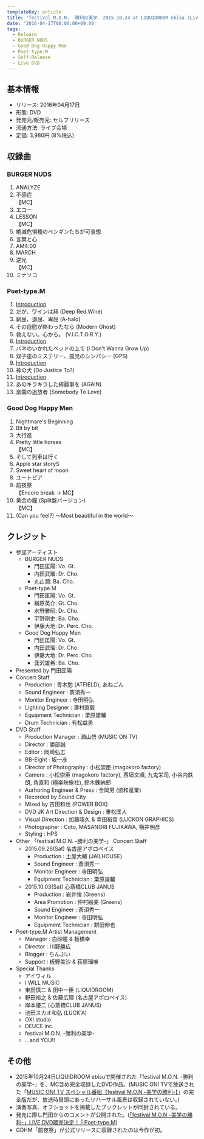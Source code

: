 ```yaml
---
templateKey: article
title: 'festival M.O.N. -勝利の美学- 2015.10.24 at LIQUIDROOM ebisu (Live DVD)'
date: '2016-04-17T00:00:00+09:00'
tags:
  - Release
  - BURGER NUDS
  - Good Dog Happy Men
  - Poet-type.M
  - Self-Release
  - Live DVD
---
```

## 基本情報

* リリース: 2016年04月17日
* 形態: DVD
* 発売元/販売元: セルフリリース
* 流通方法: ライブ会場
* 定価: 3,980円 (8%税込)

## 収録曲

### BURGER NUDS

1. ANALYZE
1. 不感症<br>
   【MC】
1. エコー
1. LESSON<br>
   【MC】
1. 絶滅危惧種のペンギンたちが可哀想
1. 言葉と心
1. AM4:00
1. MARCH
1. 逆光<br>
   【MC】
1. ミナソコ

### Poet-type.M

1. [Introduction](/articles/2015-01-31-000002)
1. だが、ワインは赫 (Deep Red Wine)
1. 窮屈、退屈、卑屈 (A-halo)
1. その自慰が終わったなら (Modern Ghost)
1. 救えない。心から。 (V.I.C.T.O.R.Y.)
1. [Introduction](/articles/2015-10-24-000001)
1. バネのいかれたベッドの上で (I Don't Wanna Grow Up)
1. 双子座のミステリー、孤児のシンパシー (GPS)
1. [Introduction](/articles/2015-01-31-000003)
1. 神の犬 (Do Justice To?)
1. [Introduction](/articles/2015-10-24-000002)
1. あのキラキラした綺麗事を (AGAIN)
1. 楽園の追放者 (Somebody To Love)

### Good Dog Happy Men

1. Nightmare's Beginning
1. Bit by bit
1. 大行進
1. Pretty little horses<br>
   【MC】
1. そして列車は行く
1. Apple star storyS
1. Sweet heart of moon
1. ユートピア
1. 前夜祭<br>
   【Encore break → MC】
1. 黄金の鐘 (Split盤バージョン)<br>
   【MC】
1. (Can you feel?) ～Most beautiful in the world～

## クレジット

* 参加アーティスト
   * BURGER NUDS
      * 門田匡陽: Vo. Gt.
      * 内田武瑠: Dr. Cho.
      * 丸山潤: Ba. Cho.
   * Poet-type.M
      * 門田匡陽: Vo. Gt.
      * 楢原英介: Gt. Cho.
      * 水野雅昭: Dr. Cho.
      * 宇野剛史: Ba. Cho.
      * 伊藤大地: Dr. Perc. Cho.
   * Good Dog Happy Men
      * 門田匡陽: Vo. Gt.
      * 内田武瑠: Dr. Cho.
      * 伊藤大地: Dr. Perc. Cho.
      * 韮沢雄希: Ba. Cho.
* Presented by 門田匡陽
* Concert Staff
  * Production : 青木勉 (ATFIELD), あねごん
  * Sound Engineer : 斎須秀一
  * Monitor Engineer : 寺田明弘
  * Lighting Designer : 澤村直毅
  * Equipment Technician : 栗原雄輔
  * Drum Technician : 有松益男
* DVD Staff
  * Production Manager : 瀬山悟 (MUSIC ON TV)
  * Director : 勝部誠
  * Editor : 岡崎弘志
  * BB-Eight : 坂一彦
  * Director of Photography : 小松崇臣 (magokoro factory)
  * Camera : 小松崇臣 (magokoro factory), 西垣文順, 九鬼栄司, 小谷内鉄朗, 角直和 (極楽映像社), 鈴木錬納郎
  * Aurhoring Engineer & Press : 金岡男 (協和産業)
  * Recorded by Sound City
  * Mixed by 吉田和也 (POWER BOX)
  * DVD JK Art Direction & Design : 乗松匡人
  * Visual Direction : 加藤晴久 & 幸田裕貴 (LUCKON GRAPHICS)
  * Photographer : Coto, MASANORI FUJIKAWA, 横井明彦
  * Styling : HPS
* Other 「festival M.O.N. -勝利の美学-」 Concert Staff
  * 2015.09.26(Sat) 名古屋アポロベイス
     * Production : 土屋大輔 (JAILHOUSE)
     * Sound Engineer : 斎須秀一
     * Monitor Engineer : 寺田明弘
     * Equipment Technician : 栗原雄輔
  * 2015.10.03(Sat) 心斎橋CLUB JANUS
     * Production : 岩井強 (Greens)
     * Area Promotion : 仲村絵美 (Greens)
     * Sound Engineer : 斎須秀一
     * Monitor Engineer : 寺田明弘
     * Equipment Technician : 餅田伸也
* Poet-type.M Artist Management
  * Manager : 白砂瞳 & 板橋幸
  * Director : 川野勝広
  * Blogger : ちんぷい
  * Support : 板野美沙 & 荻原瑠唯
* Special Thanks
  * アイウィル
  * I WILL MUSIC
  * 東田慎二 & 田中一臣 (LIQUIDROOM)
  * 野田裕之 & 佐藤広理 (名古屋アポロベイス)
  * 岸本優二 (心斎橋CLUB JANUS)
  * 池田スカオ和弘 (LUCK'A)
  * OXI studio
  * DEUCE inc.
  * festival M.O.N. -勝利の美学-
  * ...and YOU!!

## その他

* 2015年10月24日LIQUIDROOM ebisuで開催された「festival M.O.N. -勝利の美学-」を、MC含め完全収録したDVD作品。(MUSIC ON! TVで放送された「[MUSIC ON! TV スペシャル番組【festival M.O.N -美学の勝利-】](/articles/2016-02-14-233000)」の完全版だが、放送時冒頭にあったリハーサル風景は収録されていない。)
* 演奏写真、オフショットを掲載したブックレットが同封されている。
* 発売に際し門田からのコメントが公開された。([「festival M.O.N –美学の勝利-」LIVE DVD販売決定！ | Poet-type.M](http://ptm-net.com/2016/04/12/3730))
* GDHM「前夜祭」が公式リリースに収録されたのは今作が初。
